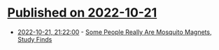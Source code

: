 # [Published on 2022-10-21](index.md)

* [2022-10-21, 21:22:00](https://science.slashdot.org/story/22/10/21/1915247/some-people-really-are-mosquito-magnets-study-finds?utm_source=rss1.0mainlinkanon&utm_medium=feed) - [Some People Really Are Mosquito Magnets, Study Finds](https://science.slashdot.org/story/22/10/21/1915247/some-people-really-are-mosquito-magnets-study-finds?utm_source=rss1.0mainlinkanon&utm_medium=feed)
